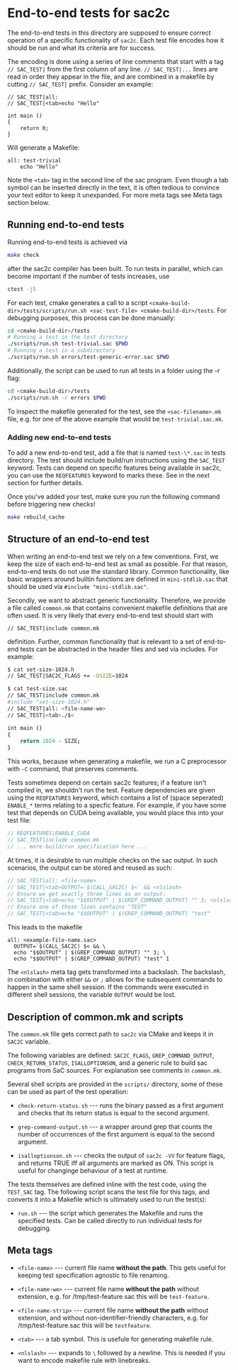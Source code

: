 End-to-end tests for sac2c
===================

The end-to-end tests in this directory are supposed to ensure correct operation of
a specific functionality of `sac2c`.  Each test file encodes how
it should be run and what its criteria are for success.

The encoding is done using a series of line comments that start with a tag
`// SAC_TEST|` from the first column of any line.  `// SAC_TEST|...` lines
are read in order they appear in the file, and are combined in a makefile
by cutting `// SAC_TEST|` prefix.  Consider an example:

```
// SAC_TEST|all:
// SAC_TEST|<tab>echo "Hello"

int main ()
{
    return 0;
}
```
Will generate a Makefile:

```
all: test-trivial
	echo "Hello"
```

Note the `<tab>` tag in the second line of the sac program.  Even though
a tab symbol can be inserted directly in the text, it is often tedious to
convince your text editor to keep it unexpanded.  For more meta tags see
Meta tags section below.

## Running end-to-end tests

Running end-to-end tests is achieved via

```sh
make check
```
after the sac2c compiler has been built.   To run tests in parallel, which
can become important if the number of tests increases, use
```sh
ctest -j5
```

For each test, cmake generates a call to a script
`<cmake-build-dir>/tests/scripts/run.sh <sac-test-file> <cmake-build-dir>/tests`.
For debugging purposes, this process can be done manually:
```sh
cd <cmake-build-dir>/tests
# Running a test in the test directory
./scripts/run.sh test-trivial.sac $PWD
# Running a test in a subdirectory
./scripts/run.sh errors/test-generic-error.sac $PWD
```

Additionally, the script can be used to run all tests in a folder using the -r flag:
```sh
cd <cmake-build-dir>/tests
./scripts/run.sh -r errors $PWD
```

To inspect the makefile generated for the test, see the `<sac-filename>.mk`
file, e.g. for one of the above example that would be `test-trivial.sac.mk`.

### Adding new end-to-end tests

To add a new end-to-end test, add a file that is named `test-\*.sac` in tests
directory. The test should include build/run instructions using the `SAC_TEST`
keyword. Tests can depend on specific features being available in sac2c, you
can use the `REQFEATURES` keyword to marks these. See in the next section for
further details.

Once you've added your test, make sure you run the following command before triggering new checks!
```sh
make rebuild_cache
```

## Structure of an end-to-end test

When writing an end-to-end test we rely on a few conventions.  First, we keep
the size of each end-to-end test as small as possible.  For that reason, end-to-end tests
do not use the standard library. Common functionality, like basic wrappers around
builtin functions are defined in `mini-stdlib.sac` that should be used via
`#include "mini-stdlib.sac"`.

Secondly, we want to abstract generic functionality. Therefore, we provide
a file called `common.mk` that contains convenient makefile definitions that
are often used.  It is very likely that every end-to-end test should start with 
```
// SAC_TEST|include common.mk
```
definition.  Further, common functionality that is relevant to a set of end-to-end
tests can be abstracted in the header files and sed via includes.  For example:

```sh
$ cat set-size-1024.h
// SAC_TEST|SAC2C_FLAGS += -DSIZE=1024

$ cat test-size.sac
// SAC_TEST|include common.mk
#include "set-size-1024.h"
// SAC_TEST|all: <file-name-we>
// SAC_TEST|<tab>./$<

int main ()
{
    return 1024 - SIZE;
}
```
This works, because when generating a makefile, we run a C preprocessor with
`-C` command, that preserves comments.

Tests sometimes depend on certain sac2c features; if a feature isn't compiled in,
we shouldn't run the test. Feature dependencies are given using the `REQFEATURES`
keyword, which contains a list of (space seperated) `ENABLE_*` terms relating to
a specfic feature. For example, if you have some test that depends on CUDA being
available, you would place this into your test file:

```c
// REQFEATURES|ENABLE_CUDA
// SAC_TEST|include common.mk
// ... more build/run specification here ...
```

At times, it is desirable to run multiple checks on the sac output. In such scenarios, the output can be stored and reused as such:
```c
// SAC_TEST|all: <file-name>
// SAC_TEST|<tab>OUTPUT=`$(CALL_SAC2C) $<` && <nlslash>
// Ensure we get exactly three lines as an output:
// SAC_TEST|<tab>echo "$$OUTPUT" | $(GREP_COMMAND_OUTPUT) "" 3; <nlslash>
// Ensure one of those lines contains "TEST"
// SAC_TEST|<tab>echo "$$OUTPUT" | $(GREP_COMMAND_OUTPUT) "test"
```

This leads to the makefile
```
all: <example-file-name.sac>
  OUTPUT=`$(CALL_SAC2C) $< && \
  echo "$$OUTPUT" | $(GREP_COMMAND_OUTPUT) "" 3; \
  echo "$$OUTPUT" | $(GREP_COMMAND_OUTPUT) "test" 1
```  

The `<nlslash>` meta tag gets transformed into a backslash. The backslash, in combination with either `&&` or `;` allows for the subsequent commands to happen in the same shell session. If the commands were executed in different shell sessions, the variable `OUTPUT` would be lost.

## Description of common.mk and scripts

The `common.mk` file gets correct path to `sac2c` via CMake and keeps it in
`SAC2C` variable.

The following variables are defined: `SAC2C_FLAGS`, `GREP_COMMAND_OUTPUT`,
`CHECK_RETURN_STATUS`, `ISALLOPTIONSON`, and a generic rule to build sac programs
from SaC sources. For explanation see comments in `common.mk`.

Several shell scripts are provided in the `scripts/` directory, some of these
can be used as part of the test operation:

  * `check-return-status.sh` --- runs the binary passed as a first argument
    and checks that its return status is equal to the second argument.

  * `grep-command-output.sh` --- a wrapper around grep that counts the number
    of occurrences of the first argument is equal to the second argument.

  * `isalloptionson.sh` --- checks the output of `sac2c -VV` for feature flags,
    and returns TRUE iff all arguments are marked as ON. This script is useful
    for changinge behaviour of a test at runtime.

The tests themselves are defined inline with the test code, using the `TEST_SAC`
tag. The following script scans the test file for this tags, and converts it into
a Makefile which is ultimately used to run the test(s):

  * `run.sh` --- the script which generates the Makefile and runs the
    specified tests. Can be called directly to run individual tests for debugging.

## Meta tags

  * `<file-name>` --- current file name **without the path**.  This gets useful
    for keeping test specification agnostic to file renaming.

  * `<file-name-we>` --- current file name **without the path** without
    extension, e.g. for /tmp/test-feature.sac this will be `test-feature`.

  * `<file-name-strip>` --- current file name **without the path** without
    extension, and without non-identifier-friendly characters, e.g. for
    /tmp/test-feature.sac this will be `testfeature`.

  * `<tab>` --- a tab symbol.  This is usefule for generating makefile rule.

  * `<nlslash>` --- expands to `\` followed by a newline.  This is needed if
     you want to encode makefile rule with linebreaks.
